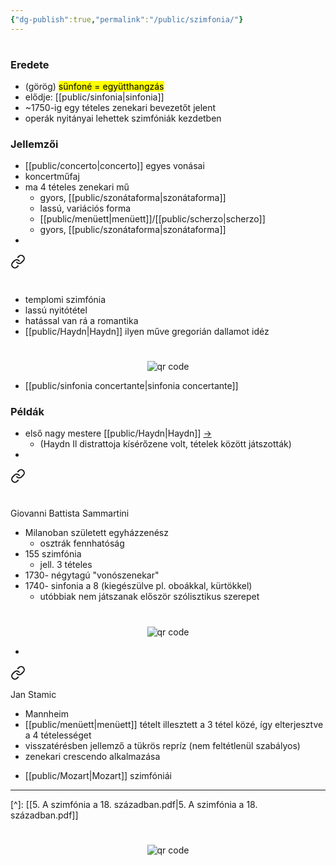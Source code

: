 ```yaml
---
{"dg-publish":true,"permalink":"/public/szimfonia/"}
---
```


#

### Eredete

- (görög) <mark>sünfoné = együtthangzás</mark>
- elődje: [[public/sinfonia\|sinfonia]]
- ~1750-ig egy tételes zenekari bevezetőt jelent
- operák nyitányai lehettek szimfóniák kezdetben

### Jellemzői

- [[public/concerto\|concerto]] egyes vonásai
- koncertműfaj
- ma 4 tételes zenekari mű
	- gyors, [[public/szonátaforma\|szonátaforma]]
	- lassú, variációs forma
	- [[public/menüett\|menüett]]/[[public/scherzo\|scherzo]]
	- gyors, [[public/szonátaforma\|szonátaforma]]
- 
<div class="transclusion internal-embed is-loaded"><a class="markdown-embed-link" href="/public/sinfonia-da-chiesa/" aria-label="Open link"><svg xmlns="http://www.w3.org/2000/svg" width="24" height="24" viewBox="0 0 24 24" fill="none" stroke="currentColor" stroke-width="2" stroke-linecap="round" stroke-linejoin="round" class="svg-icon lucide-link"><path d="M10 13a5 5 0 0 0 7.54.54l3-3a5 5 0 0 0-7.07-7.07l-1.72 1.71"></path><path d="M14 11a5 5 0 0 0-7.54-.54l-3 3a5 5 0 0 0 7.07 7.07l1.71-1.71"></path></svg></a><div class="markdown-embed">




#

- templomi szimfónia
- lassú nyitótétel
- hatással van rá a romantika
- [[public/Haydn\|Haydn]] ilyen műve gregorián dallamot idéz



#
<p style="text-align: center;"><img src="https://chart.googleapis.com/chart?cht=qr&chl=https://notes.andrasdenes.com/sinfonia-da-chiesa&chs=180x180&choe=UTF-8&chld=L|2" alt="qr code"></p>



</div></div>

- [[public/sinfonia concertante\|sinfonia concertante]]

### Példák

- első nagy mestere [[public/Haydn\|Haydn]] [->](Haydn#^szimfoniai)
	- (Haydn Il distrattoja kísérőzene volt, tételek között játszották)
- 
<div class="transclusion internal-embed is-loaded"><a class="markdown-embed-link" href="/public/sammartini/" aria-label="Open link"><svg xmlns="http://www.w3.org/2000/svg" width="24" height="24" viewBox="0 0 24 24" fill="none" stroke="currentColor" stroke-width="2" stroke-linecap="round" stroke-linejoin="round" class="svg-icon lucide-link"><path d="M10 13a5 5 0 0 0 7.54.54l3-3a5 5 0 0 0-7.07-7.07l-1.72 1.71"></path><path d="M14 11a5 5 0 0 0-7.54-.54l-3 3a5 5 0 0 0 7.07 7.07l1.71-1.71"></path></svg></a><div class="markdown-embed">




#

Giovanni Battista Sammartini

- Milanoban született egyházzenész
	- osztrák fennhatóság
- 155 szimfónia
	- jell. 3 tételes
- 1730- négytagú "vonószenekar"
- 1740- sinfonia a 8 (kiegészülve pl. oboákkal, kürtökkel)
	- utóbbiak nem játszanak először szólisztikus szerepet



#
<p style="text-align: center;"><img src="https://chart.googleapis.com/chart?cht=qr&chl=https://notes.andrasdenes.com/sammartini&chs=180x180&choe=UTF-8&chld=L|2" alt="qr code"></p>



</div></div>

- 
<div class="transclusion internal-embed is-loaded"><a class="markdown-embed-link" href="/public/johann-stamitz/" aria-label="Open link"><svg xmlns="http://www.w3.org/2000/svg" width="24" height="24" viewBox="0 0 24 24" fill="none" stroke="currentColor" stroke-width="2" stroke-linecap="round" stroke-linejoin="round" class="svg-icon lucide-link"><path d="M10 13a5 5 0 0 0 7.54.54l3-3a5 5 0 0 0-7.07-7.07l-1.72 1.71"></path><path d="M14 11a5 5 0 0 0-7.54-.54l-3 3a5 5 0 0 0 7.07 7.07l1.71-1.71"></path></svg></a><div class="markdown-embed">




Jan Stamic

- Mannheim
- [[public/menüett\|menüett]] tételt illesztett a 3 tétel közé, így elterjesztve a 4 tételességet
- visszatérésben jellemző a tükrös repríz (nem feltétlenül szabályos)
- zenekari crescendo alkalmazása

</div></div>

- [[public/Mozart\|Mozart]] szimfóniái

---
[^]: [[5. A szimfónia a 18. században.pdf\|5. A szimfónia a 18. században.pdf]]



#
<p style="text-align: center;"><img src="https://chart.googleapis.com/chart?cht=qr&chl=https://notes.andrasdenes.com/szimfonia&chs=180x180&choe=UTF-8&chld=L|2" alt="qr code"></p>

